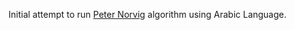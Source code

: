 
Initial attempt to run [Peter Norvig](https://norvig.com/spell-correct.html) algorithm using Arabic Language.

